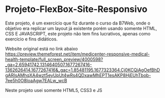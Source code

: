 # Projeto-FlexBox-Site-Responsivo
Este projeto, é um exercício que fiz durante o curso da B7Web, onde o objetivo era replicar um layout já existente porém usando somente HTML, CSS E JAVASCRIPT, este projeto não tem fins lucrativos, apenas como exercício e fins didáticos.


Website original está no link abaixo
https://preview.themeforest.net/item/medicenter-responsive-medical-health-template/full_screen_preview/4000598?_ga=2.65941742.1314640507.1677267416-1362626414.1677267416&_gac=1.85481195.1677323364.Cj0KCQiAgOefBhDgARIsAMhqXA4wzt5eyUpUt4wRs4QDxawMhEPT1esAKP8HjEUhTbob-7ee5h0O8IoaAgw7EALw_wcB

Neste projeto usei somente HTML5, CSS3 e JS
